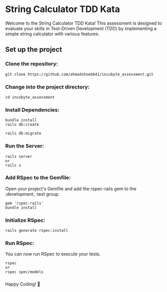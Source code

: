 # String Calculator TDD Kata
Welcome to the String Calculator TDD Kata! This assessment is designed to evaluate your skills in Test-Driven Development (TDD) by implementing a simple string calculator with various features.

## Set up the project
### Clone the repository:
`git clone https://github.com/ahmadshoeb641/incubyte_assessment.git`

### Change into the project directory:
`cd incubyte_assessment`

### Install Dependencies:
`bundle install`  
`rails db:create`

`rails db:migrate`

### Run the Server:
`rails server`  
`or`  
`rails s`

### Add RSpec to the Gemfile:
Open your project's Gemfile and add the rspec-rails gem to the :development, :test group.

`gem 'rspec-rails'`  
`bundle install`

### Initialize RSpec:
`rails generate rspec:install`

### Run RSpec:
You can now run RSpec to execute your tests.

`rspec`  
`or`  
`rspec spec/models`

### 

Happy Coding! 🚀
